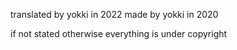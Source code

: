translated by yokki in 2022
made by yokki in 2020

if not stated otherwise everything is under copyright

